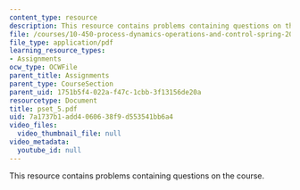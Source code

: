 ```yaml
---
content_type: resource
description: This resource contains problems containing questions on the course.
file: /courses/10-450-process-dynamics-operations-and-control-spring-2006/7a1737b1add4060638f9d553541bb6a4_pset_5.pdf
file_type: application/pdf
learning_resource_types:
- Assignments
ocw_type: OCWFile
parent_title: Assignments
parent_type: CourseSection
parent_uid: 1751b5f4-022a-f47c-1cbb-3f13156de20a
resourcetype: Document
title: pset_5.pdf
uid: 7a1737b1-add4-0606-38f9-d553541bb6a4
video_files:
  video_thumbnail_file: null
video_metadata:
  youtube_id: null
---
```

This resource contains problems containing questions on the course.

